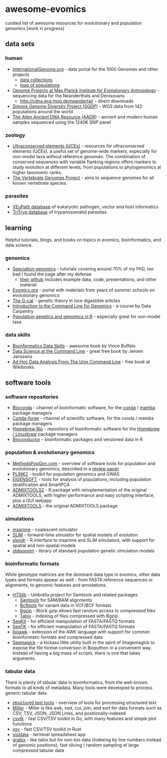 # awesome-evomics
curated list of awesome resources for evolutionary and population genomics [work in progress]

## data sets

### human

- [InternationalGenome.org](https://www.internationalgenome.org/) - data portal for the 1000 Genomes and other projects
  - [data collections](https://www.internationalgenome.org/data-portal/data-collection)
  - [map of populations](https://www.internationalgenome.org/data-portal/population)
- [Genome Projects at Max Planck Institute for Evolutionary Antropology](https://www.eva.mpg.de/genetics/genome-projects/) - sequencing data for the Neanderthals and Denisovans
  - http://cdna.eva.mpg.de/neandertal/ - direct downloads
- [Simons Genome Diversity Project (SGDP)](https://reichdata.hms.harvard.edu/pub/datasets/sgdp/) - WGS data from 142 populations around the world
- [The Allen Ancient DNA Resource (AADR)](https://doi.org/10.7910/DVN/FFIDCW) - ancient and modern human samples sequenced using the 1240K SNP panel

### zoology

- [Ultraconserved elements (UCEs)](https://www.ultraconserved.org/) - resources for ultraconserved elements (UCEs), a useful set of genome-wide markers, especially for non-model taxa without reference genomes. The combination of conserved sequences with variable flanking regions offers markers to study evolution at different levels, from populations to phylogenomics at higher taxonomic ranks.
- [The Vertebrate Genomes Project](https://vertebrategenomesproject.org/) - aims to sequence genomes for all known vertebrate species.

### parasites

- [VEuPath database](https://veupathdb.org/veupathdb/app) of eukaryotic pathogen, vector and host informatics
- [TriTryp database](https://tritrypdb.org/tritrypdb/app) of trypanosomatid parasites

## learning
Helpful tutorials, blogs, and books on topics in evomics, bioinformatics, and data science.

### genomics

- [Speciation genomics](https://speciationgenomics.github.io) - tutorials covering around 70% of my PhD, too bad I found the page after my defense
  - [their github](https://github.com/speciationgenomics) includes example data, code, presentations, and other material
- [Evomics.org](https://evomics.org) - portal with materials from years of summer schools on evolutionary genomics
- [The G-cat](https://theg-cat.com) - genetic theory in nice digestible articles
- [Introduction to the Command Line for Genomics](https://datacarpentry.github.io/shell-genomics/) - a course by Data Carpentry
- [Population genetics and genomics in R](https://grunwaldlab.github.io/Population_Genetics_in_R/) - especially great for non-model taxa

### data skills

- [Bioinformatics Data Skills](https://vincebuffalo.com/book/) - awesome book by Vince Buffalo
- [Data Science at the Command Line](https://jeroenjanssens.com/dsatcl/) - great free book by Jeroen Janssens
- [Ad Hoc Data Analysis From The Unix Command Line](https://en.wikibooks.org/wiki/Ad_Hoc_Data_Analysis_From_The_Unix_Command_Line) - free book at Wikibooks

## software tools

### software repositories

- [Bioconda](https://bioconda.github.io/) - channel of bioinformatic software, for the [conda](https://docs.anaconda.com/miniconda/) / [mamba](https://mamba.readthedocs.io/en/latest/index.html) package managers
- [Conda-forge](https://conda-forge.org/) - channel of scientific software, for the conda / mamba package managers
- [Homebrew Bio](https://github.com/brewsci/homebrew-bio) - repository of bioinformatic software for the [Homebrew / Linuxbrew](https://brew.sh/) package managers
- [Bioconductor](https://www.bioconductor.org/) - bioinformatic packages and versioned data in R

### population & evolutionary genomics

- [MethodsPopGen.com](https://methodspopgen.com/) - overview of software tools for population and evolutionary genomics, described in a [review paper](https://onlinelibrary.wiley.com/doi/10.1111/mec.15989)
- [PLINK2](https://www.cog-genomics.org/plink2/) - toolkit for population genomics and GWAS
- [EIGENSOFT](https://github.com/DReichLab/EIG) - tools for analysis of populations, including population stratification and SmartPCA
- [ADMIXTOOLS2](https://uqrmaie1.github.io/admixtools/index.html) - R package with reimplementation of the original ADMIXTOOLS, with higher performance and easy scripting interface, plus a GUI webapp
- [ADMIXTOOLS](https://github.com/DReichLab/AdmixTools) - the original ADMIXTOOLS package

### simulations

- [msprime](https://tskit.dev/software/msprime.html) - coalescent simulator
- [SLiM](https://messerlab.org/slim/) - forward-time simulator for spatial models of evolution
- [slendr](https://www.slendr.net/) - R interface to msprime and SLiM simulators, with support for spatial and non-spatial models
- [stdpopsim](https://github.com/popsim-consortium/stdpopsim) - library of standard population genetic simulation models

### bioinformatic formats
While genotype matrices are the dominant data type in evomics, other data types and formats appear as well - from FASTA reference sequences or alignments, to genomic features and annotations.

- [HTSlib](https://www.htslib.org/) - Umbrella project for Samtools and related packages
  - [Samtools](https://www.htslib.org/doc/samtools.html) for SAM/BAM alignments
  - [Bcftools](https://www.htslib.org/doc/bcftools.html) for variant data in VCF/BCF formats
  - [Bgzip](https://www.htslib.org/doc/bgzip.html) - Block gzip allows fast random access to compressed files
  - [Tabix](https://www.htslib.org/doc/tabix.html) - indexing of files compressed with Bgzip.
- [SeqKit](https://bioinf.shenwei.me/seqkit/) - for efficient manipulation of FASTA/FASTQ formats
- [SeqTK](https://github.com/lh3/seqtk) - for efficient manipulation of FASTA/FASTQ formats
- [bioawk](https://github.com/lh3/bioawk) - extension of the AWK language with support for common bioinformatic formats and compressed data
- [Seqmagick](https://seqmagick.readthedocs.io/) - a kickass little utility built in the spirit of imagemagick to expose the file format conversion in Biopython in a convenient way. Instead of having a big mess of scripts, there is one that takes arguments.

### tabular data
There is plenty of tabular data in bioinformatics, from the well-known formats to all kinds of metadata. Many tools were developed to process generic tabular data.

- [structured text tools](https://github.com/dbohdan/structured-text-tools) - overview of tools for processing structured text
- [Miller](https://miller.readthedocs.io/) - Miller is like awk, sed, cut, join, and sort for data formats such as CSV, TSV, JSON, JSON Lines, and positionally-indexed
- [csvtk](https://bioinf.shenwei.me/csvtk/) - fast CSV/TSV toolkit in Go, with many features and simple plot functions
- [xsv](https://github.com/BurntSushi/xsv) - fast CSV/TSV toolkit in Rust
- [visidata](https://www.visidata.org/) - terminal spreadsheet app
- [grabix](https://github.com/arq5x/grabix) - like tabix but for non-bio data (indexing by line numbers instead of genomic positions); fast slicing / random sampling of large compressed tabular data